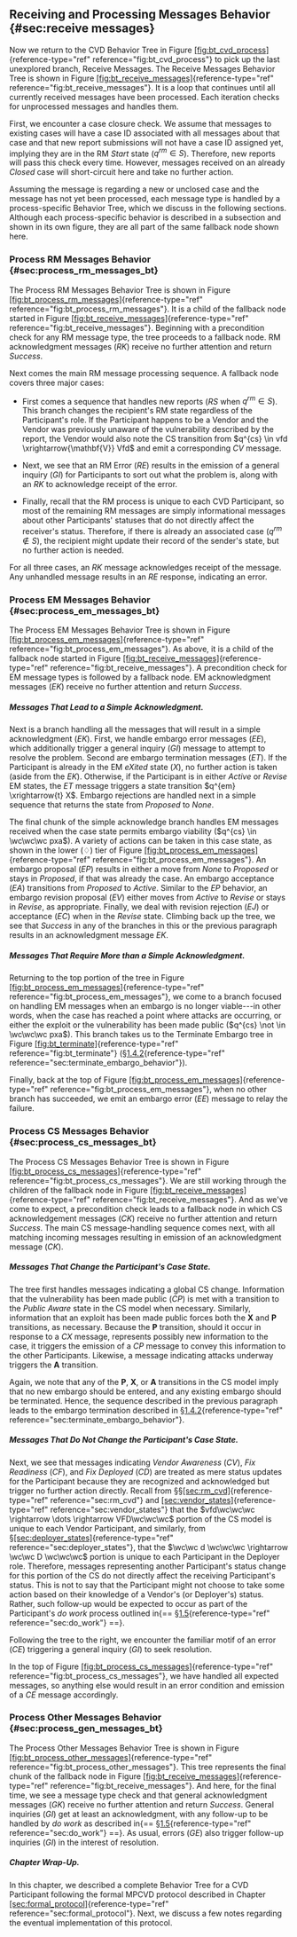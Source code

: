 ## Receiving and Processing Messages Behavior {#sec:receive messages}

Now we return to the CVD Behavior Tree in Figure
[\[fig:bt_cvd_process\]](#fig:bt_cvd_process){reference-type="ref"
reference="fig:bt_cvd_process"} to pick up the last unexplored branch,
Receive Messages. The Receive Messages Behavior Tree is shown in Figure
[\[fig:bt_receive_messages\]](#fig:bt_receive_messages){reference-type="ref"
reference="fig:bt_receive_messages"}. It is a loop that continues until
all currently received messages have been processed. Each iteration
checks for unprocessed messages and handles them.

First, we encounter a case closure check. We assume that messages to
existing cases will have a case ID associated with all messages about
that case and that new report submissions will not have a case ID
assigned yet, implying they are in the RM *Start* state ($q^{rm} \in S$).
Therefore, new reports will pass this check every time. However,
messages received on an already *Closed* case will short-circuit here
and take no further action.

Assuming the message is regarding a new or unclosed case and the message
has not yet been processed, each message type is handled by a
process-specific Behavior Tree, which we discuss in the following
sections. Although each process-specific behavior is described in a
subsection and shown in its own figure, they are all part of the same
fallback node shown here.

### Process RM Messages Behavior {#sec:process_rm_messages_bt}

The Process RM
Messages Behavior Tree is shown in Figure
[\[fig:bt_process_rm_messages\]](#fig:bt_process_rm_messages){reference-type="ref"
reference="fig:bt_process_rm_messages"}. It is a child of the fallback
node started in Figure
[\[fig:bt_receive_messages\]](#fig:bt_receive_messages){reference-type="ref"
reference="fig:bt_receive_messages"}. Beginning with a precondition
check for any RM
message type, the tree proceeds to a fallback node.
RM acknowledgment
messages ($RK$) receive no further attention and return *Success*.

Next comes the main RM message processing sequence. A fallback
node covers three major cases:

-   First comes a sequence that handles new reports ($RS$ when
    $q^{rm} \in S$). This branch changes the recipient's
    RM state
    regardless of the Participant's role. If the Participant happens to
    be a Vendor and the Vendor was previously unaware of the
    vulnerability described by the report, the Vendor would also note
    the CS
    transition from $q^{cs} \in vfd \xrightarrow{\mathbf{V}} Vfd$ and
    emit a corresponding $CV$ message.

-   Next, we see that an RM Error ($RE$) results in the emission
    of a general inquiry ($GI$) for Participants to sort out what the
    problem is, along with an $RK$ to acknowledge receipt of the error.

-   Finally, recall that the RM process is unique to each
    CVD
    Participant, so most of the remaining RM messages are simply informational
    messages about other Participants' statuses that do not directly
    affect the receiver's status. Therefore, if there is already an
    associated case ($q^{rm} \not\in S$), the recipient might update
    their record of the sender's state, but no further action is needed.

For all three cases, an $RK$ message acknowledges receipt of the
message. Any unhandled message results in an $RE$ response, indicating
an error.

### Process EM Messages Behavior {#sec:process_em_messages_bt}

The Process EM
Messages Behavior Tree is shown in Figure
[\[fig:bt_process_em_messages\]](#fig:bt_process_em_messages){reference-type="ref"
reference="fig:bt_process_em_messages"}. As above, it is a child of the
fallback node started in Figure
[\[fig:bt_receive_messages\]](#fig:bt_receive_messages){reference-type="ref"
reference="fig:bt_receive_messages"}. A precondition check for
EM message types is
followed by a fallback node. EM acknowledgment messages ($EK$) receive no
further attention and return *Success*.

##### Messages That Lead to a Simple Acknowledgment.

Next is a branch handling all the messages that will result in a simple
acknowledgment ($EK$). First, we handle embargo error messages ($EE$),
which additionally trigger a general inquiry ($GI$) message to attempt
to resolve the problem. Second are embargo termination messages ($ET$).
If the Participant is already in the EM *eXited* state ($X$), no further action
is taken (aside from the $EK$). Otherwise, if the Participant is in
either *Active* or *Revise* EM states, the $ET$ message triggers a state
transition $q^{em} \xrightarrow{t} X$. Embargo rejections are handled
next in a simple sequence that returns the state from *Proposed* to
*None*.

The final chunk of the simple acknowledge branch handles
EM messages received
when the case state permits embargo viability
($q^{cs} \in \wc\wc\wc pxa$). A variety of actions can be taken in this
case state, as shown in the lower ($\diamondsuit$) tier of Figure
[\[fig:bt_process_em_messages\]](#fig:bt_process_em_messages){reference-type="ref"
reference="fig:bt_process_em_messages"}. An embargo proposal ($EP$)
results in either a move from *None* to *Proposed* or stays in
*Proposed*, if that was already the case. An embargo acceptance ($EA$)
transitions from *Proposed* to *Active*. Similar to the $EP$ behavior,
an embargo revision proposal ($EV$) either moves from *Active* to
*Revise* or stays in *Revise*, as appropriate. Finally, we deal with
revision rejection ($EJ$) or acceptance ($EC$) when in the *Revise*
state. Climbing back up the tree, we see that *Success* in any of the
branches in this or the previous paragraph results in an acknowledgment
message $EK$.

##### Messages That Require More than a Simple Acknowledgment.

Returning to the top portion of the tree in Figure
[\[fig:bt_process_em_messages\]](#fig:bt_process_em_messages){reference-type="ref"
reference="fig:bt_process_em_messages"}, we come to a branch focused on
handling EM messages
when an embargo is no longer viable---in other words, when the case has
reached a point where attacks are occurring, or either the exploit or
the vulnerability has been made public
($q^{cs} \not \in \wc\wc\wc pxa$). This branch takes us to the Terminate
Embargo tree in Figure
[\[fig:bt_terminate\]](#fig:bt_terminate){reference-type="ref"
reference="fig:bt_terminate"}
(§[1.4.2](#sec:terminate_embargo_behavior){reference-type="ref"
reference="sec:terminate_embargo_behavior"}).

Finally, back at the top of Figure
[\[fig:bt_process_em_messages\]](#fig:bt_process_em_messages){reference-type="ref"
reference="fig:bt_process_em_messages"}, when no other branch has
succeeded, we emit an embargo error ($EE$) message to relay the failure.

### Process CS Messages Behavior {#sec:process_cs_messages_bt}

The Process CS
Messages Behavior Tree is shown in Figure
[\[fig:bt_process_cs_messages\]](#fig:bt_process_cs_messages){reference-type="ref"
reference="fig:bt_process_cs_messages"}. We are still working through
the children of the fallback node in Figure
[\[fig:bt_receive_messages\]](#fig:bt_receive_messages){reference-type="ref"
reference="fig:bt_receive_messages"}. And as we've come to expect, a
precondition check leads to a fallback node in which
CS acknowledgement
messages ($CK$) receive no further attention and return *Success*. The
main CS message-handling sequence comes next, with all matching incoming
messages resulting in emission of an acknowledgment message ($CK$).

##### Messages That Change the Participant's Case State.

The tree first handles messages indicating a global
CS change.
Information that the vulnerability has been made public ($CP$) is met
with a transition to the *Public Aware* state in the CS model when
necessary. Similarly, information that an exploit has been made public
forces both the $\mathbf{X}$ and $\mathbf{P}$ transitions, as necessary.
Because the $\mathbf{P}$ transition, should it occur in response to a
$CX$ message, represents possibly new information to the case, it
triggers the emission of a $CP$ message to convey this information to
the other Participants. Likewise, a message indicating attacks underway
triggers the $\mathbf{A}$ transition.

Again, we note that any of the $\mathbf{P}$, $\mathbf{X}$, or
$\mathbf{A}$ transitions in the CS model imply that no new embargo should be
entered, and any existing embargo should be terminated. Hence, the
sequence described in the previous paragraph leads to the embargo
termination described in
§[1.4.2](#sec:terminate_embargo_behavior){reference-type="ref"
reference="sec:terminate_embargo_behavior"}.

##### Messages That Do Not Change the Participant's Case State.

Next, we see that messages indicating *Vendor Awareness* ($CV$), *Fix
Readiness* ($CF$), and *Fix Deployed* ($CD$) are treated as mere status
updates for the Participant because they are recognized and acknowledged
but trigger no further action directly. Recall from
§§[\[sec:rm_cvd\]](#sec:rm_cvd){reference-type="ref"
reference="sec:rm_cvd"} and
[\[sec:vendor_states\]](#sec:vendor_states){reference-type="ref"
reference="sec:vendor_states"} that the
$vfd\wc\wc\wc \rightarrow \dots \rightarrow VFD\wc\wc\wc$ portion of the
CS model is unique
to each Vendor Participant, and similarly, from
§[\[sec:deployer_states\]](#sec:deployer_states){reference-type="ref"
reference="sec:deployer_states"}, that the
$\wc\wc d \wc\wc\wc \rightarrow \wc\wc D \wc\wc\wc$ portion is unique to
each Participant in the Deployer role. Therefore, messages representing
another Participant's status change for this portion of the
CS do not directly
affect the receiving Participant's status. This is not to say that the
Participant might not choose to take some action based on their
knowledge of a Vendor's (or Deployer's) status. Rather, such follow-up
would be expected to occur as part of the Participant's *do work*
process outlined in{== §[1.5](#sec:do_work){reference-type="ref"
reference="sec:do_work"} ==}.

Following the tree to the right, we encounter the familiar motif of an
error ($CE$) triggering a general inquiry ($GI$) to seek resolution.

In the top of Figure
[\[fig:bt_process_cs_messages\]](#fig:bt_process_cs_messages){reference-type="ref"
reference="fig:bt_process_cs_messages"}, we have handled all expected
messages, so anything else would result in an error condition and
emission of a $CE$ message accordingly.

### Process Other Messages Behavior {#sec:process_gen_messages_bt}

The Process Other Messages Behavior Tree is shown in Figure
[\[fig:bt_process_other_messages\]](#fig:bt_process_other_messages){reference-type="ref"
reference="fig:bt_process_other_messages"}. This tree represents the
final chunk of the fallback node in Figure
[\[fig:bt_receive_messages\]](#fig:bt_receive_messages){reference-type="ref"
reference="fig:bt_receive_messages"}. And here, for the final time, we
see a message type check and that general acknowledgment messages ($GK$)
receive no further attention and return *Success*. General inquiries
($GI$) get at least an acknowledgment, with any follow-up to be handled
by *do work* as described in{== §[1.5](#sec:do_work){reference-type="ref"
reference="sec:do_work"} ==}. As usual, errors ($GE$) also trigger follow-up
inquiries ($GI$) in the interest of resolution.

##### Chapter Wrap-Up.

In this chapter, we described a complete Behavior Tree for a
CVD Participant
following the formal MPCVD protocol described in Chapter
[\[sec:formal_protocol\]](#sec:formal_protocol){reference-type="ref"
reference="sec:formal_protocol"}. Next, we discuss a few notes regarding
the eventual implementation of this protocol.

